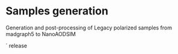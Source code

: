 
# Samples generation

Generation and post-processing of Legacy polarized samples from madgraph5 to NanoAODSIM

´
release



